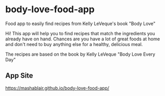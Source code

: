# body-love-food-app
Food app to easily find recipes from Kelly LeVeque's book "Body Love"

Hi! This app will help you to find recipes that match the ingredients you already have on hand. Chances are you have a lot of great foods at home and don't need to buy anything else for a healthy, delicious meal.

The recipes are based on the book by Kelly LeVeque "Body Love Every Day"

## App Site
https://mashablair.github.io/body-love-food-app/
